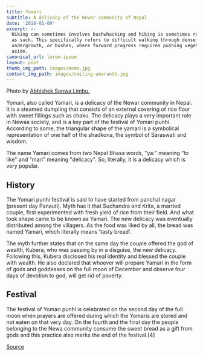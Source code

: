 ```yaml
---
title: Yomari
subtitle: A delicacy of the Newar community of Nepal
date: '2018-01-09'
excerpt: >-
  Hiking can sometimes involves bushwhacking and hiking is sometimes referred to
  as such. This specifically refers to difficult walking through dense forest,
  undergrowth, or bushes, where forward progress requires pushing vegetation
  aside.
canonical_url: lorem-ipsum
layout: post
thumb_img_path: images/momo.jpg
content_img_path: images/smiling-amaranth.jpg
---
```

Photo by [Abhishek Sanwa Limbu.](https://unsplash.com/s/photos/momo?utm_source=unsplash&amp;utm_medium=referral&amp;utm_content=creditCopyText)

Yomari, also called Yamari, is a delicacy of the Newar community in Nepal. It is a steamed dumpling that consists of an external covering of rice flour with sweet fillings such as chaku. The delicacy plays a very important role in Newaa society, and is a key part of the festival of Yomari punhi. According to some, the triangular shape of the yamari is a symbolical representation of one half of the shadkona, the symbol of Saraswati and wisdom.

The name Yamari comes from two Nepal Bhasa words, "ya:" meaning "to like" and "mari" meaning "delicacy". So, literally, it is a delicacy which is very popular.

## History
The Yomari punhi festival is said to have started from panchal nagar (present day Panauti). Myth has it that Suchandra and Krita, a married couple, first experimented with fresh yield of rice from their field. And what took shape came to be known as Yamari. The new delicacy was eventually distributed among the villagers. As the food was liked by all, the bread was named Yamari, which literally means 'tasty bread'.

The myth further states that on the same day the couple offered the god of wealth, Kubera, who was passing by in a disguise, the new delicacy. Following this, Kubera disclosed his real identity and blessed the couple with wealth. He also declared that whoever will prepare Yamari in the form of gods and goddesses on the full moon of December and observe four days of devotion to god, will get rid of poverty.

## Festival
The festival of Yomari punhi is celebrated on the second day of the full moon when prayers are offered during which the Yomaris are stored and not eaten on that very day. On the fourth and the final day the people belonging to the Newa community consume the sweet bread as a gift from gods and this practice also marks the end of the festival.[4]



[Source](https://en.wikipedia.org/wiki/Yomari)

